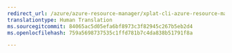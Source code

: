 ```yaml
---
redirect_url: /azure/azure-resource-manager/xplat-cli-azure-resource-manager
translationtype: Human Translation
ms.sourcegitcommit: 84065ac5d05efa6bf8973c3f82945c267b5eb2d4
ms.openlocfilehash: 759a5698737535c1ffd781b7c4da838b51791f8a

---
```



<!--HONumber=Dec16_HO2-->


